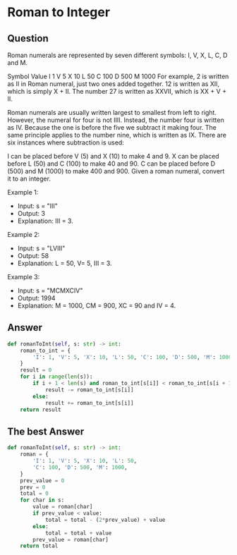 # Roman to Integer

## Question

Roman numerals are represented by seven different symbols: I, V, X, L, C, D and M.

Symbol       Value
I             1
V             5
X             10
L             50
C             100
D             500
M             1000
For example, 2 is written as II in Roman numeral, just two ones added together. 12 is written as XII, which is simply X + II. The number 27 is written as XXVII, which is XX + V + II.

Roman numerals are usually written largest to smallest from left to right. However, the numeral for four is not IIII. Instead, the number four is written as IV. Because the one is before the five we subtract it making four. The same principle applies to the number nine, which is written as IX. There are six instances where subtraction is used:

I can be placed before V (5) and X (10) to make 4 and 9. 
X can be placed before L (50) and C (100) to make 40 and 90. 
C can be placed before D (500) and M (1000) to make 400 and 900.
Given a roman numeral, convert it to an integer.

Example 1:

- Input: s = "III"
- Output: 3
- Explanation: III = 3.

Example 2:

- Input: s = "LVIII"
- Output: 58
- Explanation: L = 50, V= 5, III = 3.

Example 3:

- Input: s = "MCMXCIV"
- Output: 1994
- Explanation: M = 1000, CM = 900, XC = 90 and IV = 4.

## Answer

```python
def romanToInt(self, s: str) -> int:
    roman_to_int = {
        'I': 1, 'V': 5, 'X': 10, 'L': 50, 'C': 100, 'D': 500, 'M': 1000
    }
    result = 0
    for i in range(len(s)):
        if i + 1 < len(s) and roman_to_int[s[i]] < roman_to_int[s[i + 1]]:
            result -= roman_to_int[s[i]]
        else:
            result += roman_to_int[s[i]]
    return result
```

## The best Answer

```python
def romanToInt(self, s: str) -> int:
    roman = {
        'I': 1, 'V': 5, 'X': 10, 'L': 50,
        'C': 100, 'D': 500, 'M': 1000,
    }
    prev_value = 0
    prev = 0
    total = 0
    for char in s:
        value = roman[char]
        if prev_value < value:
            total = total - (2*prev_value) + value
        else:
            total = total + value
        prev_value = roman[char]
    return total
```
